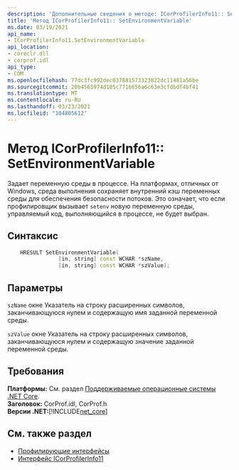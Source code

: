 ```yaml
---
description: 'Дополнительные сведения о методе: ICorProfilerInfo11:: SetEnvironmentVariable'
title: 'Метод ICorProfilerInfo11:: SetEnvironmentVariable'
ms.date: 03/19/2021
api_name:
- ICorProfilerInfo11.SetEnvironmentVariable
api_location:
- coreclr.dll
- corprof.idl
api_type:
- COM
ms.openlocfilehash: 77dc3fc992dec037881573323822dc11481a56be
ms.sourcegitcommit: 20b4565974d185c7716656a6c63e3cfdbdf4bf41
ms.translationtype: MT
ms.contentlocale: ru-RU
ms.lasthandoff: 03/23/2021
ms.locfileid: "104805612"
---
```

# <a name="icorprofilerinfo11setenvironmentvariable-method"></a>Метод ICorProfilerInfo11:: SetEnvironmentVariable

Задает переменную среды в процессе. На платформах, отличных от Windows, среда выполнения сохраняет внутренний кэш переменных среды для обеспечения безопасности потоков. Это означает, что если профилировщик вызывает `setenv` новую переменную среды, управляемый код, выполняющийся в процессе, не будет выбран.
  
## <a name="syntax"></a>Синтаксис  
  
```cpp  
    HRESULT SetEnvironmentVariable(
                [in, string] const WCHAR *szName,
                [in, string] const WCHAR *szValue);
```  
  
## <a name="parameters"></a>Параметры

`szName` окне Указатель на строку расширенных символов, заканчивающуюся нулем и содержащую имя заданной переменной среды.

`szValue` окне Указатель на строку расширенных символов, заканчивающуюся нулем и содержащую значение заданной переменной среды.

## <a name="requirements"></a>Требования  

**Платформы:** См. раздел [Поддерживаемые операционные системы .NET Core](../../../core/install/windows.md?pivots=os-windows).  
**Заголовок:** CorProf.idl, CorProf.h  
**Версии .NET:**[!INCLUDE[net_core](../../../../includes/net-core-31-md.md)]  
  
## <a name="see-also"></a>См. также раздел

- [Профилирующие интерфейсы](profiling-interfaces.md)
- [Интерфейс ICorProfilerInfo11](icorprofilerinfo11-interface.md)
